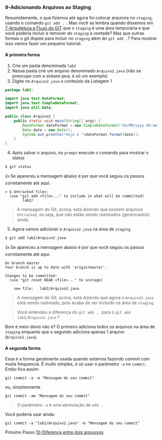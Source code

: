 ### 9-Adicionando Arquivos ao Staging

Resumidamente, o  que fizemos até agora foi colocar arquivos no `staging`, usando o comando `git add . `. Mas você se lembra quando dissemos em [7-Arquitetura e Fluxo do GIT](/7-ArqFlux/README.md)
que o `staging` é uma área temporária e que você poderia incluir e remover do `staging` a vontade?  Mas que outras formas o git dispõe para incluir no `staging` além do `git add .`?  Para mostrar isso vamos fazer um pequeno tutorial.

####  A primeira forma

1. Crie um pasta denominada `lab2`
2. Nessa pasta crie um arquivo denominado `Arquivo2.java` (não se preocupe com a sintaxe java, é só um exemplo)
3. Digite no `Arquivo2.java` o conteúdo da Listagem 1

````java
package lab2;

import java.text.DateFormat;
import java.text.SimpleDateFormat;
import java.util.Date;

public class Arquivo2 {
    public static void main(String[] args) {
        DateFormat dateFormat = new SimpleDateFormat("dd/MM/yyyy HH:mm:ss");
        Date date = new Date();
        System.out.println("Hoje é "+dateFormat.format(date)); 
    }
}
````
4. Após salvar o arquivo, no `prompt` execute o comando para mostrar o status

```
$ git status
```

:thumbsup: Se apareceu a mensagem abaixo é por que você seguiu os passos corretamente até aqui. 

```
> $ Untracked files:
  (use "git add <file>..." to include in what will be committed)
        lab2/
```

> A mensagem do Git, acima, está dizendo que existem arquivos `Untracked`, ou seja, que não estão sendo rastreados (gerenciados) ainda.

5. Agora vamos adicionar o `Arquivo2.java` na área de `staging`
```
$ git add lab2/Arquivo2.java

```
:thumbsup: Se apareceu a mensagem abaixo é por que você seguiu os passos corretamente até aqui. 

```
On branch master
Your branch is up to date with 'origin/master'.

Changes to be committed:
  (use "git reset HEAD <file>..." to unstage)

	new file:   lab2/Arquivo2.java

```
> A mensagem do Git, acima, está dizendo que agora o `Arquivo2.java` está sendo rastreado, pois acaba de ser incluído na área de `staging`.

> Você entendeu a diferença do `git add . ` para  o `git add lab2/Arquivo2.java` ?

Bom é meio óbvio não é? O primeiro adiciona todos os arquivos na área de `staging` enquanto que o segundo adiciona apenas 1 arquivo (`Arquivo2.java`). 

####  A segunda forma

Essa é a forma geralmente usada quando estamos fazendo commit com muita frequencia. É muito simples, é só usar o parâmetro `-a` no `commit`. Então fica assim:

````
git commit -a -m "Mensagem do seu commit"
````


ou, simplesmente

```
git commit -am "Mensagem do seu commit"

```

> O parâmetro `-a` é uma abreviação de `add .`

Você poderia usar ainda:

```
git commit -a "lab2/Arquivo2.java" -m "Mensagem do seu commit"
```

Próximo Passo [10-Diferença entre dois arqvuivos](../10-DiferencaEntreArqvuios/README.md)









